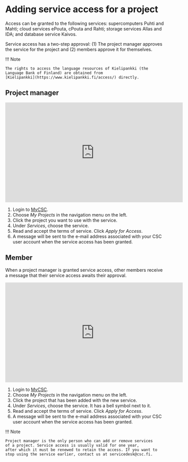 # Adding service access for a project

Access can be granted to the following services: supercomputers Puhti and
Mahti; cloud services ePouta, cPouta and Rahti; storage services Allas
and IDA; and database service Kaivos.

Service access has a two-step approval: (1) The project manager approves
the service for the project and (2) members approve it for themselves.

!!! Note

    The rights to access the language resources of Kielipankki (the
    Language Bank of Finland) are obtained from
    [Kielipankki](https://www.kielipankki.fi/access/) directly.

## Project manager

<iframe width="560" height="315" src="https://www.youtube.com/embed/1cMkuo0mV5M" frameborder="0" allow="accelerometer; autoplay; encrypted-media; gyroscope; picture-in-picture" allowfullscreen></iframe>

1. Login to [MyCSC](http://my.csc.fi).
1. Choose _My Projects_ in the navigation menu on the left.
1. Click the project you want to use with the service.
1. Under _Services_, choose the service.
1. Read and accept the terms of service.
Click _Apply for Access_.
1. A message will be sent to the e-mail address associated with your CSC
user account when the service access has been granted.

## Member

When a project manager is granted service access, other
members receive a message that their service access awaits their
approval.

<iframe width="560" height="315" src="https://www.youtube.com/embed/w9bPMQCoHVc" frameborder="0" allow="accelerometer; autoplay; encrypted-media; gyroscope; picture-in-picture" allowfullscreen></iframe>

1. Login to [MyCSC](http://my.csc.fi).
1. Choose _My Projects_ in the navigation menu on the left.
1. Click the project that has been added with the new service.
1. Under _Services_, choose the service. It has a bell symbol next to
it.
1. Read and accept the terms of service.
Click _Apply for Access_.
1. A message will be sent to the e-mail address associated with your CSC
user account when the service access has been granted.

!!! Note

    Project manager is the only person who can add or remove services
    of a project. Service access is usually valid for one year,
    after which it must be renewed to retain the access. If you want to
    stop using the service earlier, contact us at servicedesk@csc.fi.

